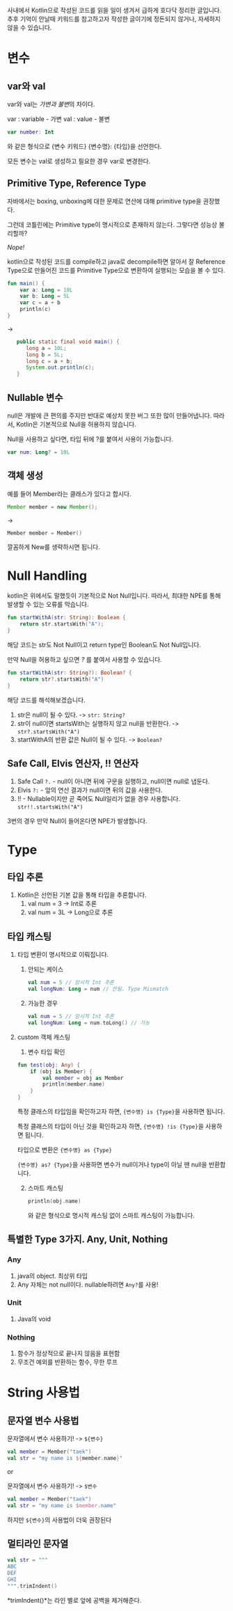 사내에서 Kotlin으로 작성된 코드를 읽을 일이 생겨서 급하게 호다닥 정리한 글입니다.
추후 기억이 안날때 키워드를 참고하고자 작성한 글이기에 정돈되지 않거나, 자세하지 않을 수 있습니다.

# 변수

## var와 val

var와 val는 *가변과 불변*의 차이다.

var : variable - 가변
val : value - 불변

```kotlin
var number: Int
```

와 같은 형식으로 {변수 키워드} {변수명}: {타입}을 선언한다.

모든 변수는 val로 생성하고 필요한 경우 var로 변경한다.

## Primitive Type, Reference Type

자바에서는 boxing, unboxing에 대한 문제로 연산에 대해 primitive type을 권장했다.

그런데 코틀린에는 Primitive type이 명시적으로 존재하지 않는다. 그렇다면 성능상 불리할까?

_Nope!_

kotlin으로 작성된 코드를 compile하고 java로 decompile하면 알아서 잘 Reference Type으로 만들어진 코드를 Primitive Type으로 변환하여 실행되는 모습을 볼 수 있다.

```kotlin
fun main() {
    var a: Long = 10L
    var b: Long = 5L
    var c = a + b
    println(c)
}

```

->

```java
   public static final void main() {
      long a = 10L;
      long b = 5L;
      long c = a + b;
      System.out.println(c);
   }
```

## Nullable 변수

null은 개발에 큰 편의를 주지만 반대로 예상치 못한 버그 또한 많이 만들어냅니다.
따라서, Kotlin은 기본적으로 Null을 허용하지 않습니다.

Null을 사용하고 싶다면, 타입 뒤에 ?를 붙여서 사용이 가능합니다.

```kotlin
var num: Long? = 10L
```

## 객체 생성

예를 들어 Member라는 클래스가 있다고 합시다.

```java
Member member = new Member();
```

->

```kotlin
Member member = Member()
```

깔꼼하게 New를 생략하시면 됩니다.

# Null Handling

kotlin은 위에서도 말했듯이 기본적으로 Not Null입니다.
따라서, 최대한 NPE를 통해 발생할 수 있는 오류를 막습니다.

```kotlin
fun startWithA(str: String): Boolean {
    return str.startsWith("A");
}
```

해당 코드는 str도 Not Null이고 return type인 Boolean도 Not Null입니다.

만약 Null을 허용하고 싶으면 _?_ 를 붙여서 사용할 수 있습니다.

```kotlin
fun startWithA(str: String?): Boolean? {
    return str?.startsWith("A")
}
```

해당 코드를 해석해보겠습니다.

1. str은 null이 될 수 있다. -> `str: String?`
2. str이 null이면 startsWith는 실행하지 않고 null을 반환한다. -> `str?.startsWith("A")`
3. startWithA의 반환 값은 Null이 될 수 있다. -> `Boolean?`

## Safe Call, Elvis 연산자, !! 연산자

1. Safe Call `?.` - null이 아니면 뒤에 구문을 실행하고, null이면 null로 냅둔다.
2. Elvis `?:` - 앞의 연산 결과가 null이면 뒤의 값을 사용한다.
3. !! - Nullable이지만 곧 죽어도 Null일리가 없을 경우 사용합니다. `str!!.startsWith("A")`

3번의 경우 만약 Null이 들어온다면 NPE가 발생합니다.

# Type

## 타입 추론

1. Kotlin은 선언된 기본 값을 통해 타입을 추론합니다.
   1. val num = 3 -> Int로 추론
   2. val num = 3L -> Long으로 추론

## 타입 캐스팅

1. 타입 변환이 명시적으로 이뤄집니다.
   1. 안되는 케이스
      ```kotlin
      val num = 5 // 암시적 Int 추론
      val longNum: Long = num // 안됨. Type Mismatch
      ```
   2. 가능한 경우
      ```kotlin
      val num = 5 // 암시적 Int 추론
      val longNum: Long = num.toLong() // 가능
      ```
2. custom 객체 캐스팅

   1. 변수 타입 확인

   ```kotlin
   fun test(obj: Any) {
       if (obj is Member) {
           val member = obj as Member
           println(member.name)
       }
   }
   ```

   특정 클래스의 타입임을 확인하고자 하면, `{변수명} is {Type}`을 사용하면 됩니다.

   특정 클래스의 타입이 아닌 것을 확인하고자 하면, `{변수명} !is {Type}`을 사용하면 됩니다.

   타입으로 변환은 `{변수명} as {Type}`

   `{변수명} as? {Type}`을 사용하면 변수가 null이거나 type이 아닐 땐 null을 반환합니다.

   2. 스마트 캐스팅

      ```kotlin
      println(obj.name)
      ```

      와 같은 형식으로 명시적 캐스팅 없이 스마트 캐스팅이 가능합니다.

## 특별한 Type 3가지. Any, Unit, Nothing

### Any

1. java의 object. 최상위 타입
2. Any 자체는 not null이다. nullable하려면 `Any?`를 사용!

### Unit

1. Java의 void

### Nothing

1. 함수가 정상적으로 끝나지 않음을 표현함
2. 무조건 예외를 반환하는 함수, 무한 루프

# String 사용법

## 문자열 변수 사용법

문자열에서 변수 사용하기! -> `${변수}`

```kotlin
val member = Member("taek")
val str = "my name is ${member.name}"
```

or

문자열에서 변수 사용하기! -> `$변수`

```kotlin
val member = Member("taek")
val str = "my name is $member.name"
```

하지만 `${변수}`의 사용법이 더욱 권장된다

## 멀티라인 문자열

```kotlin
val str = """
ABC
DEF
GHI
""".trimIndent()
```

*trimIndent()*는 라인 별로 앞에 공백을 제거해준다.
